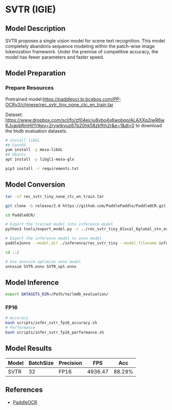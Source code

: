 # SVTR (IGIE)

## Model Description

SVTR proposes a single vision model for scene text recognition. This model completely abandons sequence modeling within the patch-wise image tokenization framework. Under the premise of competitive accuracy, the model has fewer parameters and faster speed.

## Model Preparation

### Prepare Resources

Pretrained model:<https://paddleocr.bj.bcebos.com/PP-OCRv3/chinese/rec_svtr_tiny_none_ctc_en_train.tar>

Dataset: <https://www.dropbox.com/scl/fo/zf04eicju8vbo4s6wobpq/ALAXXq2iwR6wKJyaybRmHiI?rlkey=2rywtkyuz67b20hk58zkfhh2r&e=1&dl=0> to download the lmdb evaluation datasets.

```bash
# Install libGL
## CentOS
yum install -y mesa-libGL
## Ubuntu
apt install -y libgl1-mesa-glx

pip3 install -r requirements.txt
```

## Model Conversion

```bash
tar -xf rec_svtr_tiny_none_ctc_en_train.tar

git clone -b release/2.6 https://github.com/PaddlePaddle/PaddleOCR.git --depth=1

cd PaddleOCR/

# Export the trained model into inference model
python3 tools/export_model.py -c ../rec_svtr_tiny_6local_6global_stn_en.yml -o Global.pretrained_model=../rec_svtr_tiny_none_ctc_en_train/best_accuracy Global.save_inference_dir=./inference/rec_svtr_tiny

# Export the inference model to onnx model
paddle2onnx --model_dir ./inference/rec_svtr_tiny --model_filename inference.pdmodel --params_filename inference.pdiparams --save_file ../SVTR.onnx --opset_version 13 --enable_onnx_checker True

cd ../

# Use onnxsim optimize onnx model
onnxsim SVTR.onnx SVTR_opt.onnx
```

## Model Inference

```bash
export DATASETS_DIR=/Path/to/lmdb_evaluation/
```

### FP16

```bash
# Accuracy
bash scripts/infer_svtr_fp16_accuracy.sh
# Performance
bash scripts/infer_svtr_fp16_performance.sh
```

## Model Results

| Model | BatchSize | Precision | FPS     | Acc    |
|-------|-----------|-----------|---------|--------|
| SVTR  | 32        | FP16      | 4936.47 | 88.29% |

## References

- [PaddleOCR](https://github.com/PaddlePaddle/PaddleOCR/blob/main/docs/algorithm/text_recognition/algorithm_rec_svtr.md)

